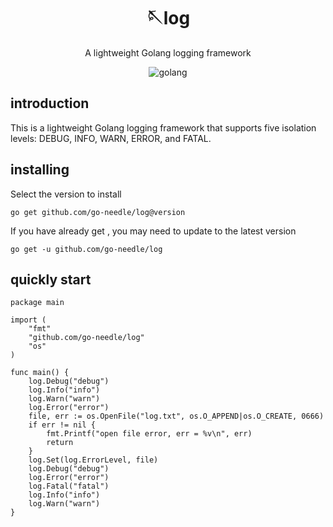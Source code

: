 <!-- markdownlint-disable MD033 MD041 -->
<div align="center">

# 🪡log

<!-- prettier-ignore-start -->
<!-- markdownlint-disable-next-line MD036 -->
A lightweight Golang logging framework
<!-- prettier-ignore-end -->

<img src="https://img.shields.io/badge/golang-1.11+-blue" alt="golang">
</div>

## introduction
This is a lightweight Golang logging framework that supports five isolation levels: DEBUG, INFO, WARN, ERROR, and FATAL.

## installing
Select the version to install

`go get github.com/go-needle/log@version`

If you have already get , you may need to update to the latest version

`go get -u github.com/go-needle/log`


## quickly start
```golang
package main

import (
	"fmt"
	"github.com/go-needle/log"
	"os"
)

func main() {
	log.Debug("debug")
	log.Info("info")
	log.Warn("warn")
	log.Error("error")
	file, err := os.OpenFile("log.txt", os.O_APPEND|os.O_CREATE, 0666)
	if err != nil {
		fmt.Printf("open file error, err = %v\n", err)
		return
	}
	log.Set(log.ErrorLevel, file)
	log.Debug("debug")
	log.Error("error")
	log.Fatal("fatal")
	log.Info("info")
	log.Warn("warn")
}

```